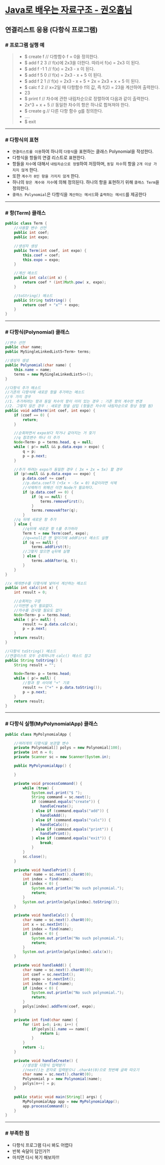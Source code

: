 # [Java로 배우는 자료구조 - 권오흠님](https://www.inflearn.com/course/java-%EC%9E%90%EB%A3%8C%EA%B5%AC%EC%A1%B0/dashboard)

## 연결리스트 응용 (다항식 프로그램)

### # 프로그램 실행 예

>- $ create f // 다항함수 f = 0을 정의한다.
>- $ add f 2 3 // f(x)에 2x3을 더한다. 따라서 f(x) = 2x3 이 된다.
>- $ add f -1 1 // f(x) = 2x3 - x 이 된다.
>- $ add f 5 0 // f(x) = 2x3 - x + 5 이 된다.
>- $ add f 2 1 // f(x) = 2x3 - x + 5 + 2x = 2x3 + x + 5 이 된다.
>- $ calc f 2 // x=2일 때 다항함수 f의 값, 즉 f(2) = 23을 계산하여 출력한다.
>- 23
>- $ print f // 차수에 관한 내림차순으로 정렬하여 다음과 같이 출력한다.
>- 2x^3 + x + 5 // 동일한 차수의 항은 하나로 합쳐져야 한다.
>- $ create g // 다른 다항 함수 g를 정의한다.
>- ….
>- $ exit

---

### # 다항식의 표현

- `연결리스트를 이용`하여 하나의 `다항식`을 표현하는 클래스 Polynomial을 작성한다.
- 다항식을 항들의 연결 리스트로 표현한다.
- 항들을 `차수`에 대해서 `내림차순으로 정렬`하여 저장하며, `동일 차수`의 항을 `2개 이상 가지지 않게` 한다.
- 또한 `계수가 0인 항을 가지지 않게` 한다.
- 하나의 `항은 계수와 지수`에 의해 정의된다. 하나의 항을 표현하기 위해 `클래스 Term`을 정의한다.
- `클래스 Polynomial`은 다항식을 `계산하는 메서드`와 `출력하는 메서드`를 제공한다

---

### # 항(Term) 클래스

```java
public class Term {
    //사용할 변수 선언
    public int coef;
    public int expo;

    //생성자 생성
    public Term(int coef, int expo) {
        this.coef = coef;
        this.expo = expo;
    }

    //계산 메소드
    public int calc(int x) {
        return coef * (int)Math.pow( x, expo);
    }

    //toString() 메소드
    public String toString() {
        return coef + "x^" + expo;
    }
}
```

---

### # 다항식(Polynomial) 클래스

```java
//변수 선언
public char name;
public MySingleLinkedList5<Term> terms;

//생성자 생성
public Polynomial(char name) {
    this.name = name;
    terms = new MySingleLinkedList5<>();
}

//다항식 추가 메소드
//기존의 다항식에 새로운 항을 추가하는 메소드
//두 가지 경우
//1. 추가하려는 항과 동일 차수의 항이 이미 있는 경우 : 기존 항의 계수만 변경
//2. 그렇지 않은 경우 : 새로운 항을 삽입 (항들은 차수의 내림차순으로 항상 정렬 됨)
public void addTerm(int coef, int expo) {
    if (coef == 0) {
        return;
    }

    //순회하면서 expo보다 작거나 같아지는 거 찾기
    //q 참조변수 하나 더 추가
    Node<Term> p = terms.head, q = null;
    while ( p!= null && p.data.expo > expo) {
        q = p;
        p = p.next;
    }

    //추가 하려는 expo가 동일한 경우 ( 3x + 2x = 5x) 할 경우
    if (p!=null && p.data.expo == expo) {
        p.data.coef += coef;
        //p.data.coef가 (+5x + -5x = 0) 0값이라면 삭제
        //삭제하기 위해선 이전 Node가 필요하다.
        if (p.data.coef == 0) {
            if (q == null) {
                terms.removeFirst();
            }
            terms.removeAfter(q);
        }
    //q 뒤에 새로운 항 추가
    } else {
        //q뒤에 새로운 항 t를 추가하라
        Term t = new Term(coef, expo);
        //q==null은 맨 앞이기에 addFirst 메소드 실행
        if (q == null) {
            terms.addFirst(t);
        //그렇지 않으면 q뒤에 실행
        } else {
            terms.addAfter(q, t);
        }
    }
}

//x 매개변수를 다항식에 넣어서 계산하는 메소드
public int calc(int x) {
    int result = 0;

    //순회하는 구문
    //이번엔 q가 필요없다.
    //차수를 검사할 필요도 없다
    Node<Term> p = terms.head;
    while ( p!= null) {
        result += p.data.calc(x);
        p = p.next;
    }
    return result;
}

//다항식 toString() 메소드
//연결리스트 모두 순회하니까 calc() 메소드 참고
public String toString() {
    String result = "";

    Node<Term> p = terms.head;
    while ( p!= null) {
        //항과 항 사이에 "+" 기호
        result += ("+" + p.data.toString());
        p = p.next;
    }
    return result;
}
```

---

### # 다항식 실행(MyPolynomialApp) 클래스

```java
public class MyPolynomialApp {

    //여러개의 다항식을 보관할 변수
    private Polynomial[] polys = new Polynomial[100];
    private int n = 0;
    private Scanner sc = new Scanner(System.in);

    public MyPolynomialApp() {

    }

    private void processCommand() {
        while (true) {
            System.out.print("$ ");
            String command = sc.next();
            if (command.equals("create")) {
                handleCreate();
            } else if (command.equals("add")) {
                handleAdd();
            } else if (command.equals("calc")) {
                handleCalc();
            } else if (command.equals("print")) {
                handlePrint();
            } else if (command.equals("exit")) {
                break;
            }
        }
        sc.close();
    }

    private void handlePrint() {
        char name = sc.next().charAt(0);
        int index = find(name);
        if (index < 0) {
            System.out.println("No such polynomial.");
            return;
        }
        System.out.println(polys[index].toString());
    }

    private void handleCalc() {
        char name = sc.next().charAt(0);
        int x = sc.nextInt();
        int index = find(name);
        if (index < 0) {
            System.out.println("No such polynomial.");
            return;
        }
        System.out.println(polys[index].calc(x));
    }

    private void handleAdd() {
        char name = sc.next().charAt(0);
        int coef = sc.nextInt();
        int expo = sc.nextInt();
        int index = find(name);
        if (index < 0) {
            System.out.println("No such polynomial.");
            return;
        }
        polys[index].addTerm(coef, expo);
    }

    private int find(char name) {
        for (int i=0; i<n; i++) {
            if(polys[i].name == name){
                return i;
            }
        }
        return -1;
    }

    private void handleCreate() {
        //생성할 다항식 입력받기
        //next()는 문자로 입력받으니 .charAt(0)으로 첫번째 글짜 따오기
        char name = sc.next().charAt(0);
        Polynomial p = new Polynomial(name);
        polys[n++] = p;
    }

    public static void main(String[] args) {
        MyPolynomialApp app = new MyPolynomialApp();
        app.processCommand();
    }
}
```

---

### # 부족한 점

- 다항식 프로그램 다시 봐도 어렵다
- 반복 숙달이 답인가?!
- 마치면 다시 복기 해보자!!!
